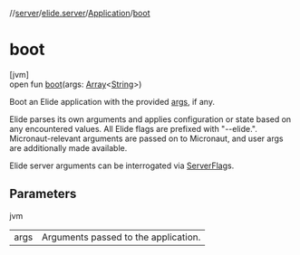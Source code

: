 //[server](../../../index.md)/[elide.server](../index.md)/[Application](index.md)/[boot](boot.md)

# boot

[jvm]\
open fun [boot](boot.md)(args: [Array](https://kotlinlang.org/api/latest/jvm/stdlib/kotlin/-array/index.html)&lt;[String](https://kotlinlang.org/api/latest/jvm/stdlib/kotlin/-string/index.html)&gt;)

Boot an Elide application with the provided [args](boot.md), if any.

Elide parses its own arguments and applies configuration or state based on any encountered values. All Elide flags are prefixed with &quot;--elide.&quot;. Micronaut-relevant arguments are passed on to Micronaut, and user args are additionally made available.

Elide server arguments can be interrogated via [ServerFlag](../../elide.server.util/-server-flag/index.md)s.

## Parameters

jvm

| | |
|---|---|
| args | Arguments passed to the application. |
